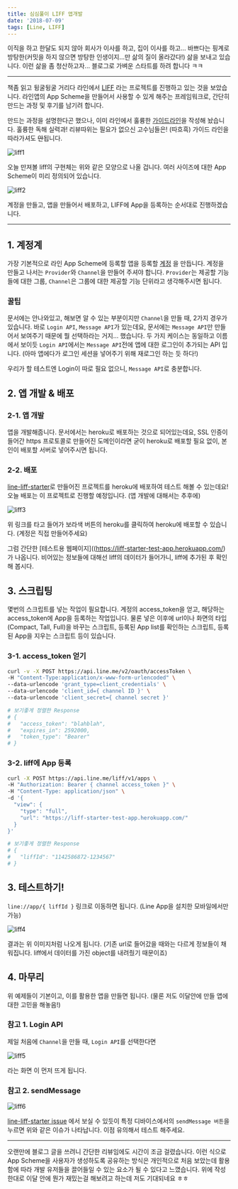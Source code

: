 ```yaml
---
title: 심심풀이 LIFF 앱개발
date: '2018-07-09'
tags: [Line, LIFF]
---
```


이직을 하고 한달도 되지 않아 회사가 이사를 하고, 집이 이사를 하고... 바쁘다는 핑계로
방탕한(커밋을 하지 않으면 방탕한 인생이지...만 삶의 질이 올라갔다!) 삶을 보내고 있습니다.
이런 삶을 좀 청산하고자... 블로그로 가벼운 스타트를 하려 합니다 ㅋㅋ

---

책좀 읽고 뒹굴뒹굴 거리다 라인에서 [LIFF](https://engineering.linecorp.com/ko/blog/detail/299)
라는 프로젝트를 진행하고 있는 것을 보았습니다. 라인앱의 App Scheme을 만들어서 사용할 수 있게 해주는 프레임워크로,
간단히 만드는 과정 및 후기를 남기려 합니다.

만드는 과정을 설명한다곤 했으나, 이미 라인에서 훌륭한
[가이드라인](https://developers.line.me/en/docs/liff/overview/)을 작성해 놨습니다.
훌륭한 독해 실력과! 리뷰따위는 필요가 없으신 고수님들은! (따흐흑) 가이드 라인을 따라가셔도 ~~안~~됩니다.

![liff1](./liff1.png)

오늘 만져볼 liff의 구현체는 위와 같은 모양으로 나올 겁니다. 여러 사이즈에 대한 App Scheme이
미리 정의되어 있습니다.

![liff2](./liff2.png)

계정을 만들고, 앱을 만들어서 배포하고, LIFF에 App을 등록하는 순서대로 진행하겠습니다.

---

## 1. 계정계

가장 기본적으로 라인 App Scheme에 등록할 앱을 등록할
[계정](https://developers.line.me/en/docs/liff/getting-started/#spy-creating-a-channel)
을 만듭니다. 계정을 만들고 나서는 `Provider`와 `Channel`을 만들어 주셔야 합니다.
`Provider`는 제공할 기능들에 대한 그룹, `Channel`은 그룹에 대한 제공할 기능 단위라고 생각해주시면 됩니다.

### 꿀팁

문서에는 안나와있고, 해보면 알 수 있는 부분이지만 `Channel`을 만들 때, 2가지 경우가 있습니다.
바로 `Login API`, `Message API`가 있는데요, 문서에는 `Message API`만 만들어서 보여주기 때문에
뭘 선택하라는 거지... 했습니다. 두 가지 케이스는 동일하고 이름에서 보이듯 `Login API`에서는
`Message API`전에 앱에 대한 로그인이 추가되는 API 입니다.
(아마 앱에다가 로그인 세션을 넣어주기 위해 재로그인 하는 듯 하다!)

우리가 할 테스트엔 Login이 따로 필요 없으니, `Message API`로 충분합니다.

## 2. 앱 개발 & 배포

### 2-1. 앱 개발

앱을 개발해줍니다. 문서에서는 heroku로 배포하는 것으로 되어있는데요, SSL 인증이 들어간 https 프로토콜로
만들어진 도메인이라면 굳이 heroku로 배포할 필요 없이, 본인이 배포할 서버로 넣어주시면 됩니다.

### 2-2. 배포

[line-liff-starter](https://github.com/line/line-liff-starter)로 만들어진 프로젝트를
heroku에 배포하여 테스트 해볼 수 있는데요! 오늘 배포는 이 프로젝트로 진행할 예정입니다.
(앱 개발에 대해서는 추후에)

![liff3](./liff3.png)

위 링크를 타고 들어가 보라색 버튼의 heroku를 클릭하여 heroku에 배포할 수 있습니다.
(계정은 직접 만들어주세요)

그럼 간단한 [테스트용 웹페이지]((https://liff-starter-test-app.herokuapp.com/)가 나옵니다.
비어있는 정보들에 대해선 liff의 데이터가 들어가니, liff에 추가된 후 확인해 봅시다.

## 3. 스크립팅

몇번의 스크립트를 넣는 작업이 필요합니다. 계정의 access_token을 얻고, 해당하는 access_token에
App을 등록하는 작업입니다. 물론 넣은 이후에 url이나 화면의 타입 (Compact, Tall, Full)을
바꾸는 스크립트, 등록된 App list를 확인하는 스크립트, 등록된 App을 지우는 스크립트 등이 있습니다.

### 3-1. access_token 얻기

```bash
curl -v -X POST https://api.line.me/v2/oauth/accessToken \
-H "Content-Type:application/x-www-form-urlencoded" \
--data-urlencode 'grant_type=client_credentials' \
--data-urlencode 'client_id={ channel ID }' \
--data-urlencode 'client_secret={ channel secret }'

# 보기좋게 정렬한 Response
# {
#   "access_token": "blahblah",
#   "expires_in": 2592000,
#   "token_type": "Bearer"
# }
```

### 3-2. liff에 App 등록

```bash
curl -X POST https://api.line.me/liff/v1/apps \
-H "Authorization: Bearer { channel access_token }" \
-H "Content-Type: application/json" \
-d '{
  "view": {
    "type": "full",
    "url": "https://liff-starter-test-app.herokuapp.com/"
  }
}'

# 보기좋게 정렬한 Response
# {
#   "liffId": "1142586872-1234567"
# }
```

## 3. 테스트하기!

`line://app/{ liffId }` 링크로 이동하면 됩니다. (Line App을 설치한 모바일에서만 가능)

![liff4](./liff4.jpeg)

결과는 위 이미지처럼 나오게 됩니다. (기존 url로 들어갔을 때와는 다르게 정보들이 채워집니다.
liff에서 데이터를 가진 object를 내려줬기 때문이죠)

## 4. 마무리

위 예제들이 기본이고, 이를 활용한 앱을 만들면 됩니다.
(물론 저도 이달안에 만들 앱에 대한 고민을 해놓음!)

### 참고 1. Login API

제일 처음에 `Channel`을 만들 때, `Login API`를 선택한다면

![liff5](./liff5.jpeg)

라는 화면 이 먼저 뜨게 됩니다.

### 참고 2. sendMessage

![liff6](./liff6.jpeg)

[line-liff-starter issue](https://github.com/line/line-liff-starter/issues/1)
에서 보실 수 있듯이 특정 디바이스에서의 `sendMessage 버튼`을 누르면 위와 같은 이슈가 나타납니다.
이점 유의해서 테스트 해주세요.

---

오랜만에 블로그 글을 쓰려니 간단한 리뷰임에도 시간이 조금 걸렸습니다.
이런 식으로 App Scheme을 사용자가 생성하도록 공유하는 방식은 개인적으로 처음 보았는데
활용함에 따라 개발 유저들을 끌어들일 수 있는 요소가 될 수 있다고 느꼈습니다.
위에 작성한대로 이달 안에 뭔가 재밌는걸 해보려고 하는데 저도 기대되네요 ㅎㅎ
